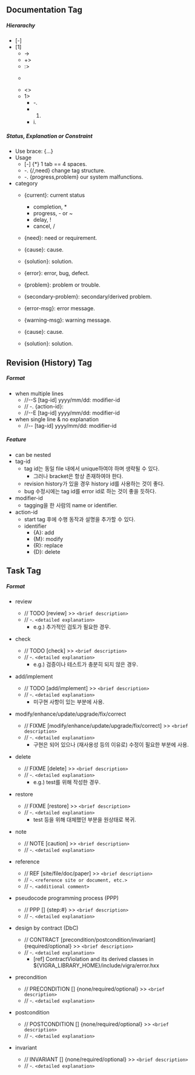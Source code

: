 ## Documentation Tag

##### Hierarachy
- [-]
- [1]
	- ->
	- +>
	- :>
	- >>
	- <>
	- 1>
		- -.
		- 1.
		- i.

##### Status, Explanation or Constraint
- Use brace: {...}
- Usage
	- [-] {*} 1 tab == 4 spaces.
	- -. {/,need} change tag structure.
	- -. {progress,problem} our system malfunctions.
- category
	- {current}: current status
		- completion, *
		- progress, - or ~
		- delay, !
		- cancel, /

	- {need}: need or requirement.
	- {cause}: cause.
	- {solution}: solution.
	- {error}: error, bug, defect.
	- {problem}: problem or trouble.
	- {secondary-problem}: secondary/derived problem.

	- {error-msg}: error message.
	- {warning-msg}: warning message.

	- {cause}: cause.
	- {solution}: solution.


## Revision (History) Tag

##### Format
- when multiple lines
	- //--S [tag-id] yyyy/mm/dd: modifier-id
	- //	-. {action-id}: <explanation>
	- //--E [tag-id] yyyy/mm/dd: modifier-id
- when single line & no explanation
	- //-- [tag-id] yyyy/mm/dd: modifier-id

##### Feature
- can be nested
- tag-id
	- tag id는 동일 file 내에서 unique하여야 하며 생략될 수 있다.
		- 그러나 bracket은 항상 존재하여야 한다.
	- revision history가 있을 경우 history id를 사용하는 것이 좋다.
	- bug 수정시에는 tag id를 error id로 하는 것이 좋을 듯하다.
- modifier-id
	- tagging을 한 사람의 name or identifier.
- action-id
	- start tag 후에 수행 동작과 설명을 추가할 수 있다.
	- identifier
		- {A}: add
		- {M}: modify
		- {R}: replace
		- {D}: delete


## Task Tag

##### Format
- review
	- // TODO [review] >> `<brief description>`
	- //  -. `<detailed explanation>`
		- e.g.) 추가적인 검토가 필요한 경우.
- check
	- // TODO [check] >> `<brief description>`
	- //  -. `<detailed explanation>`
		- e.g.) 검증이나 테스트가 충분히 되지 않은 경우.
- add/implement
	- // TODO [add/implement] >> `<brief description>`
	- //  -. `<detailed explanation>`
		- 미구현 사항이 있는 부분에 사용.
- modify/enhance/update/upgrade/fix/correct
	- // FIXME [modify/enhance/update/upgrade/fix/correct] >> `<brief description>`
	- //  -. `<detailed explanation>`
		- 구현은 되어 있으나 (재사용성 등의 이유로) 수정이 필요한 부분에 사용.
- delete
	- // FIXME [delete] >> `<brief description>`
	- //  -. `<detailed explanation>`
		- e.g.) test를 위해 작성한 경우.
- restore
	- // FIXME [restore] >> `<brief description>`
	- //  -. `<detailed explanation>`
		- test 등을 위해 대체했던 부분을 원상태로 복귀.

- note
	- // NOTE [caution] >> `<brief description>`
	- //  -. `<detailed explanation>`

- reference
	- // REF [site/file/doc/paper] >> `<brief description>`
	- //  -. `<reference site or document, etc.>`
	- //  -. `<additional comment>`

- pseudocode programming process (PPP)
	- // PPP [] {step:#} >> `<brief description>`
	- //  -. `<detailed explanation>`

- design by contract (DbC)
	- // CONTRACT [precondition/postcondition/invariant] {required/optional} >> `<brief description>`
	- //  -. `<detailed explanation>`
		- [ref] ContractViolation and its derived classes in ${VIGRA_LIBRARY_HOME}/include/vigra/error.hxx
- precondition
	- // PRECONDITION [] {none/required/optional} >> `<brief description>`
	- //  -. `<detailed explanation>`
- postcondition
	- // POSTCONDITION [] {none/required/optional} >> `<brief description>`
	- //  -. `<detailed explanation>`
- invariant
	- // INVARIANT [] {none/required/optional} >> `<brief description>`
	- //  -. `<detailed explanation>`
